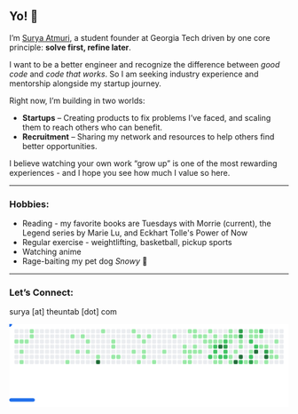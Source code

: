 ## Yo! 👋

I’m [Surya Atmuri](https://www.linkedin.com/in/surya-atmuri/), a student founder at Georgia Tech driven by one core principle: **solve first, refine later**.  

I want to be a better engineer and recognize the difference between *good code* and *code that works*. 
So I am seeking industry experience and mentorship alongside my startup journey.

Right now, I’m building in two worlds:  
- **Startups** – Creating products to fix problems I’ve faced, and scaling them to reach others who can benefit.  
- **Recruitment** – Sharing my network and resources to help others find better opportunities.  

I believe watching your own work “grow up” is one of the most rewarding experiences - and I hope you see how much I value so here.

---

### Hobbies:
- Reading - my favorite books are Tuesdays with Morrie (current), the Legend series by Marie Lu, and Eckhart Tolle's Power of Now
- Regular exercise - weightlifting, basketball, pickup sports
- Watching anime  
- Rage-baiting my pet dog *Snowy* 🐶  

---

### Let’s Connect:
surya [at] theuntab [dot] com

<picture>
  <source media="(prefers-color-scheme: dark)" srcset="images/breakout-dark.svg" />
  <source media="(prefers-color-scheme: light)" srcset="images/breakout-light.svg" />
  <img alt="Breakout Game" src="images/breakout-light.svg" />
</picture>
